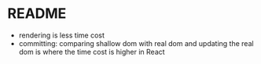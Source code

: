 # README

- rendering is less time cost
- committing: comparing shallow dom with real dom and updating the real dom is where the time cost is higher in React
